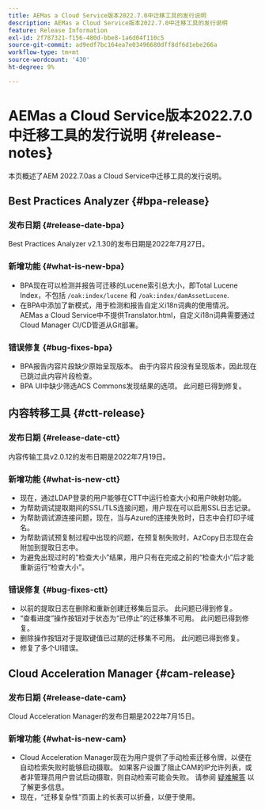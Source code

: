 ```yaml
---
title: AEMas a Cloud Service版本2022.7.0中迁移工具的发行说明
description: AEMas a Cloud Service版本2022.7.0中迁移工具的发行说明
feature: Release Information
exl-id: 2f787321-f156-480d-bbe8-1a6d04f110c5
source-git-commit: ad9edf7bc164ea7e03496680dff8df6d1ebe266a
workflow-type: tm+mt
source-wordcount: '430'
ht-degree: 9%

---
```


# AEMas a Cloud Service版本2022.7.0中迁移工具的发行说明 {#release-notes}

本页概述了AEM 2022.7.0as a Cloud Service中迁移工具的发行说明。

## Best Practices Analyzer {#bpa-release}

### 发布日期 {#release-date-bpa}

Best Practices Analyzer v2.1.30的发布日期是2022年7月27日。

### 新增功能 {#what-is-new-bpa}

* BPA现在可以检测并报告可迁移的Lucene索引总大小，即Total Lucene Index，不包括 `/oak:index/lucene` 和 `/oak:index/damAssetLucene`.
* 在BPA中添加了新模式，用于检测和报告自定义i18n词典的使用情况。 AEMas a Cloud Service中不提供Translator.html，自定义i18n词典需要通过Cloud Manager CI/CD管道从Git部署。

### 错误修复 {#bug-fixes-bpa}

* BPA报告内容片段缺少原始呈现版本。 由于内容片段没有呈现版本，因此现在已跳过此内容片段检查。
* BPA UI中缺少筛选ACS Commons发现结果的选项。 此问题已得到修复。

## 内容转移工具 {#ctt-release}

### 发布日期 {#release-date-ctt}

内容传输工具v2.0.12的发布日期是2022年7月19日。

### 新增功能 {#what-is-new-ctt}

* 现在，通过LDAP登录的用户能够在CTT中运行检查大小和用户映射功能。
* 为帮助调试提取期间的SSL/TLS连接问题，用户现在可以启用SSL日志记录。
* 为帮助调试源连接问题，现在，当与Azure的连接失败时，日志中会打印子域名。
* 为帮助调试预复制过程中出现的问题，在预复制失败时，AzCopy日志现在会附加到提取日志中。
* 为避免出现过时的“检查大小”结果，用户只有在完成之前的“检查大小”后才能重新运行“检查大小”。

### 错误修复 {#bug-fixes-ctt}

* 以前的提取日志在删除和重新创建迁移集后显示。 此问题已得到修复。
* “查看进度”操作按钮对于状态为“已停止”的迁移集不可用。 此问题已得到修复。
* 删除操作按钮对于提取键值已过期的迁移集不可用。 此问题已得到修复。
* 修复了多个UI错误。

## Cloud Acceleration Manager {#cam-release}

### 发布日期 {#release-date-cam}

Cloud Acceleration Manager的发布日期是2022年7月15日。

### 新增功能 {#what-is-new-cam}

* Cloud Acceleration Manager现在为用户提供了手动检索迁移令牌，以便在自动检索失败时能够启动摄取。 如果客户设置了阻止CAM的IP允许列表，或者非管理员用户尝试启动摄取，则自动检索可能会失败。 请参阅 [疑难解答](/help/journey-migration/content-transfer-tool/using-content-transfer-tool/ingesting-content.md#troubleshooting) 以了解更多信息。
* 现在，“迁移复杂性”页面上的长表可以折叠，以便于使用。
